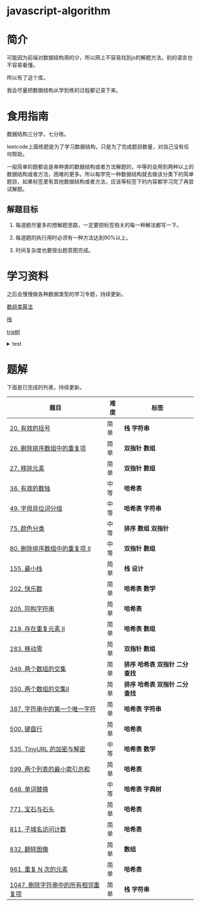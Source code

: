 <!--
 * @File: 
 * @Author: 张宏亮 - zhl@xiaoniren.cn
 * @Date: 2019-07-18 10:31:22
 * @LastEditors: 张宏亮<hongliang@yunshan.net>
 * @LastEditTime: 2019-09-23 00:10:56
 * @Description: file content
 * @Versions: 1.0.0
 -->
# javascript-algorithm

# 简介

可能因为前端对数据结构用的少，所以网上不容易找到js的解题方法，别的语言也不容易看懂。

所以有了这个库。

我会尽量把数据结构从学到练的过程都记录下来。

# 食用指南
数据结构三分学，七分练。

leetcode上面练题是为了学习数据结构，只是为了完成题目数量，对自己没有任何帮助。

一般简单的题都会是单种类的数据结构或者方法解题的，中等的会用到两种以上的数据结构或者方法，困难的更多。所以每学完一种数据结构就去做该分类下的简单题目，如果标签里有其他数据结构或者方法，应该等标签下的内容都学习完了再尝试解题。

## 解题目标

1. 每道题尽量多的想解题思路，一定要把标签相关的每一种解法都写一下。

2. 每道题的执行用时必须有一种方法达到90%以上。

3. 时间复杂度也要按出题意图完成。


# 学习资料

之后会慢慢做各种数据类型的学习专题，持续更新。


[数组类算法](https://github.com/zhl1232/javascript-algorithm/tree/master/section/Array.md)

[栈](https://github.com/zhl1232/javascript-algorithm/tree/master/section/Stack.md)

[trie树](https://github.com/zhl1232/javascript-algorithm/tree/master/section/Trie.md)

<details>
<summary>test</summary>
标签测试
</details>


# 题解

下面是已完成的列表，持续更新。

题目 | 难度 | 标签
-------------|---|---
[20. 有效的括号](https://github.com/zhl1232/javascript-algorithm/tree/master/solve-problems/20.md) | 简单 | **栈** **字符串**
[26. 删除排序数组中的重复项](https://github.com/zhl1232/javascript-algorithm/tree/master/solve-problems/26.md) | 简单 | **双指针** **数组**
[27. 移除元素](https://github.com/zhl1232/javascript-algorithm/tree/master/solve-problems/27.md) | 简单 | **双指针** **数组**
[36. 有效的数独](https://github.com/zhl1232/javascript-algorithm/tree/master/solve-problems/36.md) | 中等 | **哈希表**
[49. 字母异位词分组](https://github.com/zhl1232/javascript-algorithm/tree/master/solve-problems/49.md) | 中等 | **哈希表** **字符串**
[75. 颜色分类](https://github.com/zhl1232/javascript-algorithm/tree/master/solve-problems/75.md) | 中等 | **排序** **数组** **双指针**
[80. 删除排序数组中的重复项 II](https://github.com/zhl1232/javascript-algorithm/tree/master/solve-problems/80.md) | 中等 | **双指针** **数组**
[155. 最小栈](https://github.com/zhl1232/javascript-algorithm/tree/master/solve-problems/155.md) | 简单 | **栈** **设计**
[202. 快乐数](https://github.com/zhl1232/javascript-algorithm/tree/master/solve-problems/202.md)| 简单 | **哈希表** **数学**
[205. 同构字符串](https://github.com/zhl1232/javascript-algorithm/tree/master/solve-problems/205.md)| 简单 | **哈希表**
[219. 存在重复元素 II](https://github.com/zhl1232/javascript-algorithm/tree/master/solve-problems/219.md)| 简单 | **哈希表** **数组**
[283. 移动零](https://github.com/zhl1232/javascript-algorithm/tree/master/solve-problems/283.md)| 简单 | **双指针** **数组**
[349. 两个数组的交集](https://github.com/zhl1232/javascript-algorithm/tree/master/solve-problems/349.md)| 简单 | **排序** **哈希表** **双指针** **二分查找**
[350. 两个数组的交集II](https://github.com/zhl1232/javascript-algorithm/tree/master/solve-problems/350.md)| 简单 | **排序** **哈希表** **双指针** **二分查找**
[387. 字符串中的第一个唯一字符](https://github.com/zhl1232/javascript-algorithm/tree/master/solve-problems/387.md)| 简单 | **哈希表** **字符串** 
[500. 键盘行](https://github.com/zhl1232/javascript-algorithm/tree/master/solve-problems/500.md)| 简单 | **哈希表**
[535. TinyURL 的加密与解密](https://github.com/zhl1232/javascript-algorithm/tree/master/solve-problems/535.md)| 中等 | **哈希表** **数学**
[599. 两个列表的最小索引总和](https://github.com/zhl1232/javascript-algorithm/tree/master/solve-problems/599.md)| 简单 | **哈希表**
[648. 单词替换](https://github.com/zhl1232/javascript-algorithm/tree/master/solve-problems/648.md)| 中等 | **哈希表** **字典树**
[771. 宝石与石头](https://github.com/zhl1232/javascript-algorithm/tree/master/solve-problems/771.md)| 简单 | **哈希表**
[811. 子域名访问计数](https://github.com/zhl1232/javascript-algorithm/tree/master/solve-problems/811.md)| 简单 | **哈希表**
[832. 翻转图像](https://github.com/zhl1232/javascript-algorithm/tree/master/solve-problems/599.md)| 简单 | **数组**
[961. 重复 N 次的元素](https://github.com/zhl1232/javascript-algorithm/tree/master/solve-problems/961.md)| 简单 | **哈希表**
[1047. 删除字符串中的所有相邻重复项](https://github.com/zhl1232/javascript-algorithm/tree/master/solve-problems/961.md)| 简单 | **栈** **字符串**
